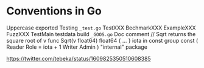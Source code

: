 # Conventions in Go

Uppercase exported
Testing
    `_test.go`
    TestXXX
    BechmarkXXX
    ExampleXXX
    FuzzXXX
    TestMain
    testdata
build
    `_GOOS.go`
Doc comment
    // Sqrt returns the square root of v
    func Sqrt(v float64) float64 { ... }
iota in const group
    const (
        Reader Role = iota + 1
        Writer
        Admin
    )
"internal" package

https://twitter.com/tebeka/status/1609825350510608385
